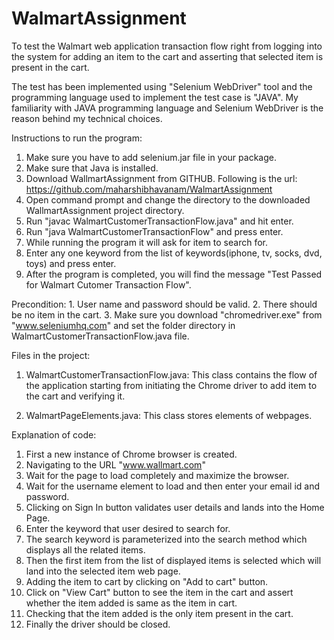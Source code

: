 # WalmartAssignment
To test the Walmart web application transaction flow right from logging into the system for adding an item to the cart and asserting that selected item is present in the cart.

The test has been implemented using "Selenium WebDriver" tool and the programming language used to implement the test case is "JAVA".
My familiarity with JAVA programming language and Selenium WebDriver is the reason behind my technical choices.

Instructions to run the program:

1. Make sure you have to add selenium.jar file in your package.
2. Make sure that Java is installed.
3. Download WallmartAssignment from GITHUB. Following is the url: https://github.com/maharshibhavanam/WalmartAssignment
4. Open command prompt and change the directory to the downloaded WallmartAssignment project directory.
5. Run "javac WalmartCustomerTransactionFlow.java" and hit enter.
6. Run "java WalmartCustomerTransactionFlow" and press enter.
7. While running the program it will ask for item to search for.
8. Enter any one keyword from the list of keywords(iphone, tv, socks, dvd, toys) and press enter.
9. After the program is completed, you will find the message "Test Passed for Walmart Cutomer Transaction Flow".

Precondition: 1. User name and password should be valid. 
              2. There should be no item in the cart.
	      3. Make sure you download "chromedriver.exe" from "www.seleniumhq.com" and set the folder directory in WalmartCustomerTransactionFlow.java file.

Files in the project:
1) WalmartCustomerTransactionFlow.java:
	This class contains the flow of the application starting from initiating the Chrome driver to add item to the cart and verifying it.

2) WalmartPageElements.java:
	This class stores elements of webpages.

Explanation of code:
1) First a new instance of Chrome browser is created.
2) Navigating to the URL "www.wallmart.com"
3) Wait for the page to load completely and maximize the browser.
4) Wait for the username element to load and then enter your email id and password.
5) Clicking on Sign In button validates user details and lands into the Home Page.
6) Enter the keyword that user desired to search for.
7) The search keyword is parameterized into the search method which displays all the related items.
8) Then the first item from the list of displayed items is selected which will land into the selected item web page.
9) Adding the item to cart by clicking on "Add to cart" button.
10) Click on "View Cart" button to see the item in the cart and assert whether the item added is same as the item in cart.
11) Checking that the item added is the only item present in the cart.
12) Finally the driver should be closed.

